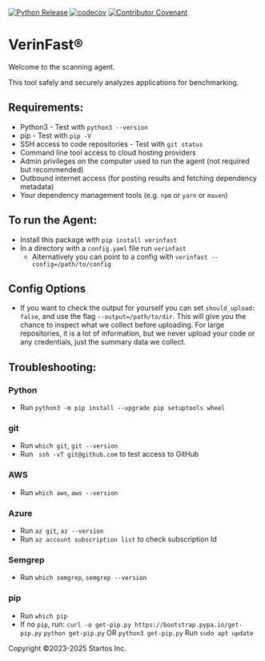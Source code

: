 [![Python Release](https://github.com/StartupOS/verinfast/actions/workflows/release.yml/badge.svg?event=release)](https://github.com/StartupOS/verinfast/actions/workflows/release.yml)
[![codecov](https://codecov.io/gh/StartupOS/verinfast/graph/badge.svg?token=IECR8RD60P)](https://codecov.io/gh/StartupOS/verinfast)
[![Contributor Covenant](https://img.shields.io/badge/Contributor%20Covenant-2.1-4baaaa.svg)](code_of_conduct.md)
# VerinFast®

 Welcome to the scanning agent.

 This tool safely and securely analyzes applications for benchmarking.

## Requirements:
 - Python3 - Test with `python3 --version`
 - pip - Test with `pip -V`
 - SSH access to code repositories - Test with `git status`
 - Command line tool access to cloud hosting providers
 - Admin privileges on the computer used to run the agent (not required but recommended)
 - Outbound internet access (for posting results and fetching dependency metadata)
 - Your dependency management tools (e.g. `npm` or `yarn` or `maven`)

## To run the Agent:
 - Install this package with `pip install verinfast`
 - In a directory with a `config.yaml` file run
   `verinfast`
   - Alternatively you can point to a config with `verinfast --config=/path/to/config`

## Config Options
 - If you want to check the output for yourself you can set `should_upload: false`, and use the flag `--output=/path/to/dir`. This will give you the chance to inspect what we collect before uploading. For large repositories, it is a lot of information, but we never upload your code or any credentials, just the summary data we collect.

## Troubleshooting:
### Python
 - Run `python3 -m pip install --upgrade pip setuptools wheel`
### git
 - Run `which git`, `git --version`
 - Run ` ssh -vT git@github.com` to test access to GitHub
###  AWS
 - Run `which aws`, `aws --version`
### Azure
 - Run `az git`, `az --version`
 - Run `az account subscription list` to check subscription Id
### Semgrep
 - Run `which semgrep`, `semgrep --version`
### pip
 - Run `which pip`
 - If no `pip`, run:
    `curl -o get-pip.py https://bootstrap.pypa.io/get-pip.py`
    `python get-pip.py`  OR `python3 get-pip.py`
 Run `sudo apt update`

 Copyright ©2023-2025 Startos Inc.
